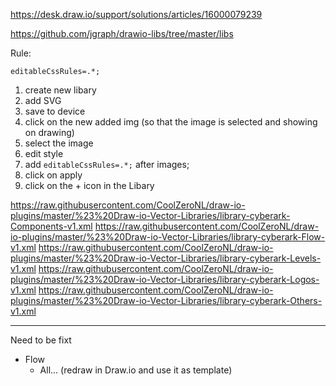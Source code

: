 https://desk.draw.io/support/solutions/articles/16000079239

https://github.com/jgraph/drawio-libs/tree/master/libs


Rule:
```
editableCssRules=.*;
```

1. create new libary
2. add SVG
3. save to device
4. click on the new added img (so that the image is selected and showing on drawing)
5. select the image
6. edit style
7. add `editableCssRules=.*;` after images;
8. click on apply
9. click on the + icon in the Libary


https://raw.githubusercontent.com/CoolZeroNL/draw-io-plugins/master/%23%20Draw-io-Vector-Libraries/library-cyberark-Components-v1.xml
https://raw.githubusercontent.com/CoolZeroNL/draw-io-plugins/master/%23%20Draw-io-Vector-Libraries/library-cyberark-Flow-v1.xml
https://raw.githubusercontent.com/CoolZeroNL/draw-io-plugins/master/%23%20Draw-io-Vector-Libraries/library-cyberark-Levels-v1.xml
https://raw.githubusercontent.com/CoolZeroNL/draw-io-plugins/master/%23%20Draw-io-Vector-Libraries/library-cyberark-Logos-v1.xml
https://raw.githubusercontent.com/CoolZeroNL/draw-io-plugins/master/%23%20Draw-io-Vector-Libraries/library-cyberark-Others-v1.xml


------------------
Need to be fixt

- Flow
    - All... (redraw in Draw.io and use it as template)
